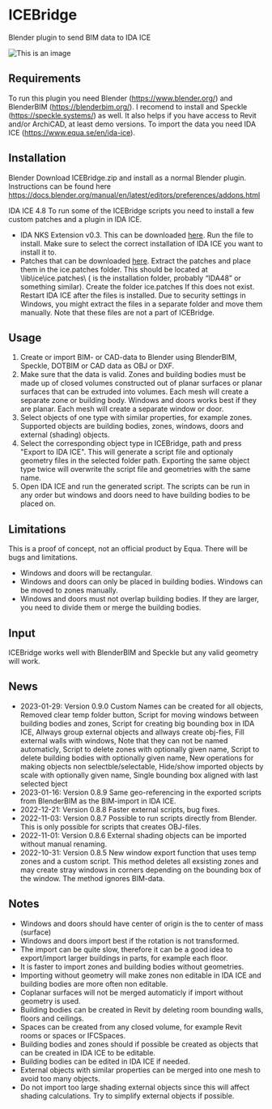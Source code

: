 # ICEBridge

Blender plugin to send BIM data to IDA ICE


![This is an image](https://github.com/maxtillberg/ICEBridge/blob/main/ICEBridge.png)

## Requirements
To run this plugin you need Blender (https://www.blender.org/) and BlenderBIM (https://blenderbim.org/). I recomend to install and Speckle (https://speckle.systems/) as well. It also helps if you have access to Revit and/or ArchiCAD, at least demo versions. To import the data you need IDA ICE (https://www.equa.se/en/ida-ice).

## Installation
Blender
Download ICEBridge.zip and install as a normal Blender plugin. Instructions can be found here https://docs.blender.org/manual/en/latest/editors/preferences/addons.html

IDA ICE 4.8
To run some of the ICEBridge scripts you need to install a few custom patches and a plugin in IDA ICE.
- IDA NKS Extension v0.3. This can be downloaded [here](https://files.equa.se/courses/ice-nks-03.exe). Run the file to install. Make sure to select the correct installation of IDA ICE you want to install it to. 
- Patches that can be downloaded [here](https://files.equa.se/courses/ice_patches.zip).
Extract the patches and place them in the ice.patches folder. This should be located at <ida>\lib\ice\ice.patches\ (<ida> is the installation folder, probably “IDA48” or something similar). Create the folder ice.patches If this does not exist. Restart IDA ICE after the files is installed. Due to security settings in Windows, you 
might extract the files in a separate folder and move them manually.
Note that these files are not a part of ICEBridge.

## Usage
1. Create or import BIM- or CAD-data to Blender using BlenderBIM, Speckle, DOTBIM or CAD data as OBJ or DXF. 
2. Make sure that the data is valid. Zones and building bodies must be made up of closed volumes constructed out of planar surfaces or planar surfaces that can be extruded into volumes. Each mesh will create a separate zone or building body. Windows and doors works best if they are planar. Each mesh will create a separate window or door.
3. Select objects of one type with similar properties, for example zones. Supported objects are building bodies, zones, windows, doors and external (shading) objects.
4. Select the corresponding object type in ICEBridge, path and press "Export to IDA ICE". This will generate a script file and optionaly geometry files in the selected folder path. Exporting the same object type twice will overwrite the script file and geometries with the same name.
5. Open IDA ICE and run the generated script. The scripts can be run in any order but windows and doors need to have building bodies to be placed on.

## Limitations
This is a proof of concept, not an official product by Equa. There will be bugs and limitations.
- Windows and doors will be rectangular.
- Windows and doors can only be placed in building bodies. Windows can be moved to zones manually.
- Windows and doors must not overlap building bodies. If they are larger, you need to divide them or merge the building bodies.

## Input

ICEBridge works well with BlenderBIM and Speckle but any valid geometry will work.

## News
- 2023-01-29: Version 0.9.0 Custom Names can be created for all objects, Removed clear temp folder button, Script for moving windows between building bodies and zones, Script for creating big bounding box in IDA ICE, Allways group external objects and allways create obj-fies, Fill external walls with windows, Note that they can not be named automaticly, Script to delete zones with optionally given name, Script to delete building bodies with optionally given name, New operations for making objects non selectble/selectable, Hide/show imported objects by scale with optionally given name, Single bounding box aligned with last selected bject
- 2023-01-16: Version 0.8.9 Same geo-referencing in the exported scripts from BlenderBIM as the BIM-import in IDA ICE.
- 2022-12-21: Version 0.8.8 Faster external scripts, bug fixes.
- 2022-11-03: Version 0.8.7 Possible to run scripts directly from Blender. This is only possible for scripts that creates OBJ-files.
- 2022-11-01: Version 0.8.6 External shading objects can be imported without manual renaming.
- 2022-10-31: Version 0.8.5 New window export function that uses temp zones and a custom script. This method deletes all exsisting zones and may create stray windows in corners depending on the bounding box of the window. The method ignores BIM-data.


## Notes
- Windows and doors should have center of origin is the to center of mass (surface)
- Windows and doors import best if the rotation is not transformed.
- The import can be quite slow, therefore it can be a good idea to export/import larger buildings in parts, for example each floor.
- It is faster to import zones and building bodies without geometries.
- Importing without geometry will make zones non editable in IDA ICE and building bodies are more often non editable.
- Coplanar surfaces will not be merged automaticly if import without geometry is used.
- Building bodies can be created in Revit by deleting room bounding walls, floors and ceilings.
- Spaces can be created from any closed volume, for example Revit rooms or spaces or IFCSpaces.
- Building bodies and zones should if possible be created as objects that can be created in IDA ICE to be editable.
- Building bodies can be edited in IDA ICE if needed.
- External objects with similar properties can be merged into one mesh to avoid too many objects.
- Do not import too large shading external objects since this will affect shading calculations. Try to simplify external objects if possible.

